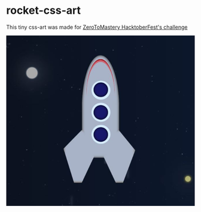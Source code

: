 # rocket-css-art

This tiny css-art was made for [ZeroToMastery HacktoberFest's challenge](https://github.com/zero-to-mastery/CSS-Art-Hacktoberfest-Edition)

![](rocket.jpg)

